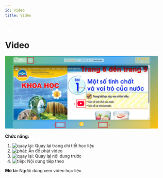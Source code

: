 ```yaml
---
id: video
title: Video

---
```


# Video
![Video](/img/hoc-lieu-so/video/video.png)

__Chức năng:__
1. <img src="/docs-lms-hls/img/chung/back.png" alt="quay lại" width="50" />: Quay lại trang chi tiết học liệu
2. <img src="/docs-lms-hls/img/chung/phat.png" alt="phát" width="50" />: Ấn để phát video
3. <img src="/docs-lms-hls/img/chung/back2.png" alt="quay lại" width="70" />: Quay lại nội dung trước
4. <img src="/docs-lms-hls/img/chung/next.png" alt="tiếp" width="70" />: Nội dung tiếp theo

__Mô tả:__ Người dùng xem video học liệu

